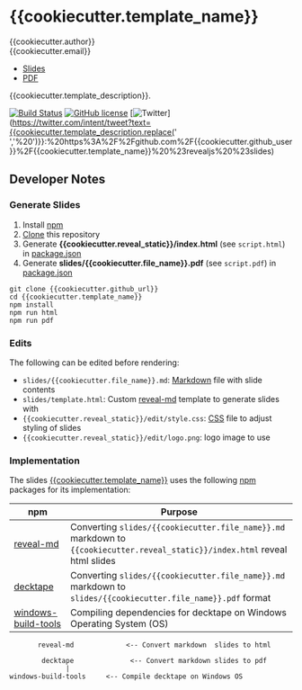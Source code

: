 # {{cookiecutter.template_name}}

{{cookiecutter.author}}  
{{cookiecutter.email}}  

* [Slides](https://{{cookiecutter.github_user}}.github.io/{{cookiecutter.template_name}})
* [PDF](https://github.com/{{cookiecutter.github_short}}/blob/master/slides/{{cookiecutter.file_name}}.pdf)

{{cookiecutter.template_description}}.

[![Build Status](https://travis-ci.org/{{cookiecutter.github_short}}.svg?branch=master)](https://travis-ci.org/{{cookiecutter.github_short}})
[![GitHub license](https://img.shields.io/github/license/{{cookiecutter.github_short}}.svg)](https://github.com/{{cookiecutter.github_short}}/blob/master/LICENSE)
[![Twitter](https://img.shields.io/twitter/url/https/github.com/{{cookiecutter.github_short}}.svg?style=social)](https://twitter.com/intent/tweet?text={{cookiecutter.template_description.replace(' ','%20')}}:%20https%3A%2F%2Fgithub.com%2F{{cookiecutter.github_user}}%2F{{cookiecutter.template_name}}%20%23revealjs%20%23slides)

## Developer Notes

### Generate Slides

1. Install [npm](https://www.npmjs.com/)
2. [Clone](https://git-scm.com/docs/git-clone) this repository
3. Generate **{{cookiecutter.reveal_static}}/index.html** (see `script.html`) in [package.json](https://github.com/{{cookiecutter.github_short}}/blob/master/package.json)
4. Generate **slides/{{cookiecutter.file_name}}.pdf** (see `script.pdf`) in [package.json](https://github.com/{{cookiecutter.github_short}}/blob/master/package.json)

```
git clone {{cookiecutter.github_url}}
cd {{cookiecutter.template_name}}
npm install
npm run html
npm run pdf
```

### Edits

The following can be edited before rendering:

* `slides/{{cookiecutter.file_name}}.md`: [Markdown](https://daringfireball.net/projects/markdown/) file with slide contents
* `slides/template.html`: Custom [reveal-md](https://github.com/webpro/reveal-md) template to generate slides with
* `{{cookiecutter.reveal_static}}/edit/style.css`: [CSS](https://developer.mozilla.org/en-US/docs/Web/CSS) file to adjust styling of slides
* `{{cookiecutter.reveal_static}}/edit/logo.png`: logo image to use

### Implementation


The slides [{{cookiecutter.template_name}}]({{cookiecutter.github_url}}) uses the following [npm](https://www.npmjs.com/) packages for its implementation:

npm | Purpose
--- | ---
[reveal-md](https://www.npmjs.com/package/reveal-md) | Converting `slides/{{cookiecutter.file_name}}.md` markdown to `{{cookiecutter.reveal_static}}/index.html` reveal html slides
[decktape](https://www.npmjs.com/package/decktape) | Converting `slides/{{cookiecutter.file_name}}.md` markdown to `slides/{{cookiecutter.file_name}}.pdf` format 
[windows-build-tools](https://www.npmjs.com/package/windows-build-tools) | Compiling dependencies for decktape on Windows Operating System (OS)

```
       reveal-md             <-- Convert markdown  slides to html

        decktape              <-- Convert markdown slides to pdf
              |
windows-build-tools     <-- Compile decktape on Windows OS
```
